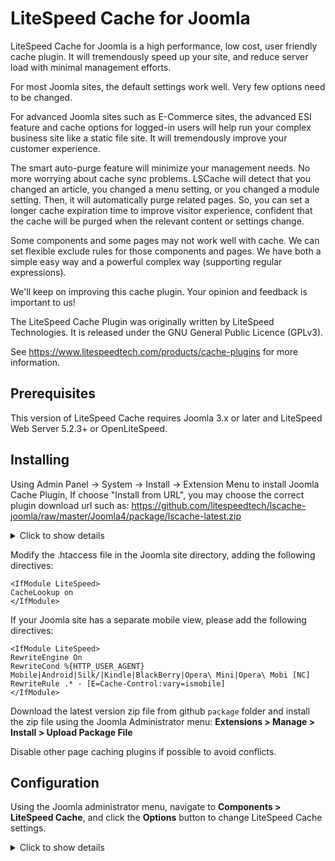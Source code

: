 LiteSpeed Cache for Joomla
============================
LiteSpeed Cache for Joomla is a high performance, low cost, user friendly cache plugin. It will tremendously speed up your site, and reduce server load with minimal management efforts.

For most Joomla sites, the default settings work well. Very few options need to be changed.

For advanced Joomla sites such as E-Commerce sites, the advanced ESI feature and cache options for logged-in users will help run your complex business site like a static file site. It will tremendously improve your customer experience.

The smart auto-purge feature will minimize your management needs. No more worrying about cache sync problems. LSCache will detect that you changed an article, you changed a menu setting, or you changed a module setting. Then, it will automatically purge related pages. So, you can set a longer cache expiration time to improve visitor experience, confident that the cache will be purged when the relevant content or settings change.

Some components and some pages may not work well with cache. We can set flexible exclude rules for those components and pages. We have both a simple easy way and a powerful complex way (supporting regular expressions).

We'll keep on improving this cache plugin. Your opinion and feedback is important to us!

The LiteSpeed Cache Plugin was originally written by LiteSpeed Technologies. It is released under the GNU General Public Licence 
(GPLv3).

See https://www.litespeedtech.com/products/cache-plugins for more information.



Prerequisites
-------------
This version of LiteSpeed Cache requires Joomla 3.x or later and LiteSpeed Web Server 5.2.3+ or OpenLiteSpeed.



Installing
-------------
Using Admin Panel -> System -> Install -> Extension  Menu to install Joomla Cache Plugin,  If choose "Install from URL", you may choose the correct plugin download url such as:  https://github.com/litespeedtech/lscache-joomla/raw/master/Joomla4/package/lscache-latest.zip


<details>
  <summary>Click to show details</summary>

![Plugin Installation picture](\/images\/joomlaPluginInstall.gif)
</details>


Modify the .htaccess file in the Joomla site directory, adding the following directives:

    <IfModule LiteSpeed>
    CacheLookup on
    </IfModule>

If your Joomla site has a separate mobile view, please add the following directives:

    <IfModule LiteSpeed>
    RewriteEngine On
    RewriteCond %{HTTP_USER_AGENT} Mobile|Android|Silk/|Kindle|BlackBerry|Opera\ Mini|Opera\ Mobi [NC] RewriteRule .* - [E=Cache-Control:vary=ismobile]
    </IfModule>

Download the latest version zip file from github `package` folder and install the zip file using the Joomla Administrator menu: 
**Extensions > Manage > Install > Upload Package File**

Disable other page caching plugins if possible to avoid conflicts. 


Configuration
--------------

Using the Joomla administrator menu, navigate to **Components > LiteSpeed Cache**, and click the **Options** button to change LiteSpeed Cache settings.

<details>
  <summary>Click to show details</summary>

![Plugin Installation picture](\/images\/joomlaPluginInstall.gif)
</details>

